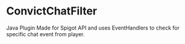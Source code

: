 # ConvictChatFilter 

Java Plugin Made for Spigot API and uses EventHandlers to check for specific chat event from player.

